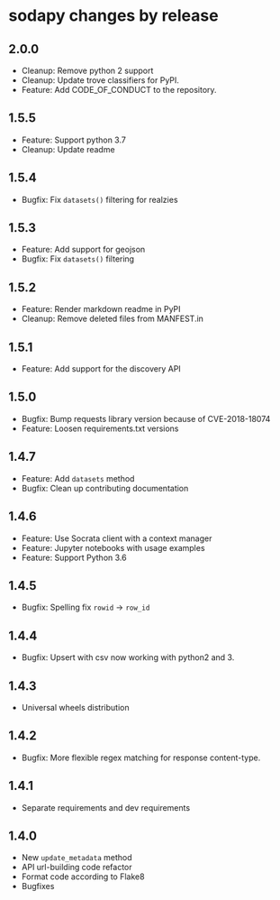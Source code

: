 sodapy changes by release
==========================
## 2.0.0

* Cleanup: Remove python 2 support
* Cleanup: Update trove classifiers for PyPI. 
* Feature: Add CODE_OF_CONDUCT to the repository.

## 1.5.5

* Feature: Support python 3.7
* Cleanup: Update readme 

## 1.5.4

* Bugfix: Fix `datasets()` filtering for realzies

## 1.5.3

* Feature: Add support for geojson
* Bugfix: Fix `datasets()` filtering

## 1.5.2

* Feature: Render markdown readme in PyPI
* Cleanup: Remove deleted files from MANFEST.in

## 1.5.1

* Feature: Add support for the discovery API

## 1.5.0

* Bugfix: Bump requests library version because of CVE-2018-18074
* Feature: Loosen requirements.txt versions

## 1.4.7

* Feature: Add `datasets` method
* Bugfix: Clean up contributing documentation

## 1.4.6

* Feature: Use Socrata client with a context manager
* Feature: Jupyter notebooks with usage examples
* Feature: Support Python 3.6

## 1.4.5

* Bugfix: Spelling fix `rowid` -> `row_id`

## 1.4.4

* Bugfix: Upsert with csv now working with python2 and 3.

## 1.4.3

* Universal wheels distribution

## 1.4.2

* Bugfix: More flexible regex matching for response content-type.

## 1.4.1

* Separate requirements and dev requirements

## 1.4.0

* New `update_metadata` method
* API url-building code refactor
* Format code according to Flake8
* Bugfixes
